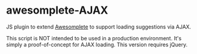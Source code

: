 # awesomplete-AJAX

JS plugin to extend [Awesomplete](http://leaverou.github.io/awesomplete/) to support loading suggestions via AJAX.

This script is NOT intended to be used in a production environment. It's simply a proof-of-concept for AJAX loading. This version requires jQuery.
